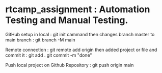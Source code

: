 # rtcamp_assignment : Automation Testing and Manual Testing.

GitHub setup in local : git init cammand
then changes branch master to main branch : git branch -M main

Remote connection : git remote add origin <Repository Link>
then added project or file and commit it : git add .
git commit -m "done"

Push local project on Github Repository : git push origin main

